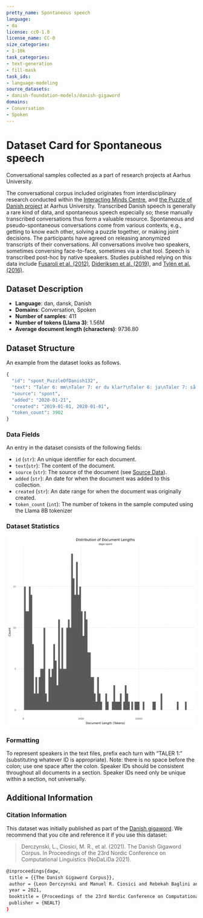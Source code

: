 ```yaml
---
pretty_name: Spontaneous speech
language:
- da
license: cc0-1.0
license_name: CC-0
size_categories:
- 1-10k
task_categories:
- text-generation
- fill-mask
task_ids:
- language-modeling
source_datasets:
- danish-foundation-models/danish-gigaword
domains:
- Conversation
- Spoken
---
```


# Dataset Card for Spontaneous speech

<!-- START-SHORT DESCRIPTION -->
Conversational samples collected as a part of research projects at Aarhus University.
<!-- END-SHORT DESCRIPTION -->


The conversational corpus included originates from interdisciplinary research conducted within the [Interacting Minds Centre](https://interactingminds.au.dk), 
and [the Puzzle of Danish project](https://projects.au.dk/the-puzzle-of-danish/) at Aarhus University. Transcribed Danish speech is generally a rare kind of data, 
and spontaneous speech especially so; these manually transcribed conversations thus form a valuable resource. Spontaneous and pseudo-spontaneous conversations 
come from various contexts, e.g., getting to know each other, solving a puzzle together, or making joint decisions. The participants have agreed on 
releasing anonymized transcripts of their conversations. All conversations involve two speakers, sometimes conversing face-to-face, sometimes via a chat tool. 
Speech is transcribed post-hoc by native speakers. Studies published relying on this data include 
[Fusaroli et al. (2012)](https://journals.sagepub.com/doi/10.1177/0956797612436816), 
[Dideriksen et al. (2019)](https://pure.au.dk/ws/portalfiles/portal/167670567/Dideriksen_et_al..pdf), and 
[Tylén et al. (2016)](https://pure.au.dk/ws/portalfiles/portal/101787937/The_Social_Route_To_Abstraction.pdf).



## Dataset Description


<!-- START-DESC-STATS -->
- **Language**: dan, dansk, Danish
- **Domains**: Conversation, Spoken
- **Number of samples**: 411
- **Number of tokens (Llama 3)**: 1.56M
- **Average document length (characters)**: 9736.80
<!-- END-DESC-STATS -->



## Dataset Structure
An example from the dataset looks as follows.


<!-- START-SAMPLE -->
```py
{
  "id": "spont_PuzzleOfDanish132",
  "text": "Taler 6: mm\nTaler 7: er du klar?\nTaler 6: ja\nTaler 7: så er spørgsmålet om vi skal- om det er sådan [...]",
  "source": "spont",
  "added": "2020-01-21",
  "created": "2019-01-01, 2020-01-01",
  "token_count": 3902
}
```

### Data Fields

An entry in the dataset consists of the following fields:

- `id` (`str`): An unique identifier for each document.
- `text`(`str`): The content of the document.
- `source` (`str`): The source of the document (see [Source Data](#source-data)).
- `added` (`str`): An date for when the document was added to this collection.
- `created` (`str`): An date range for when the document was originally created.
- `token_count` (`int`): The number of tokens in the sample computed using the Llama 8B tokenizer
<!-- END-SAMPLE -->

### Dataset Statistics

<!-- START-DATASET PLOTS -->
<p align="center">
<img src="./images/dist_document_length.png" width="600" style="margin-right: 10px;" />
</p>
<!-- END-DATASET PLOTS -->


### Formatting

To represent speakers in the text files, prefix each turn with “TALER 1:” (substituting whatever ID is appropriate). 
Note: there is no space before the colon; use one space after the colon. Speaker IDs should be consistent
throughout all documents in a section. Speaker IDs need only be unique within a section, not universally.

## Additional Information


### Citation Information

This dataset was initially published as part of the [Danish gigaword](https://huggingface.co/danish-foundation-models). We recommend that you cite and reference it if you use this dataset:

> Derczynski, L., Ciosici, M. R., et al. (2021). The Danish Gigaword Corpus. In Proceedings of the 23rd Nordic Conference on Computational Linguistics (NoDaLiDa 2021).

```bash
@inproceedings{dagw,
 title = {{The Danish Gigaword Corpus}},
 author = {Leon Derczynski and Manuel R. Ciosici and Rebekah Baglini and Morten H. Christiansen and Jacob Aarup Dalsgaard and Riccardo Fusaroli and Peter Juel Henrichsen and Rasmus Hvingelby and Andreas Kirkedal and Alex Speed Kjeldsen and Claus Ladefoged and Finn Årup Nielsen and Jens Madsen and Malte Lau Petersen and Jonathan Hvithamar Rystrøm and Daniel Varab},
 year = 2021,
 booktitle = {Proceedings of the 23rd Nordic Conference on Computational Linguistics},
 publisher = {NEALT}
}
```
